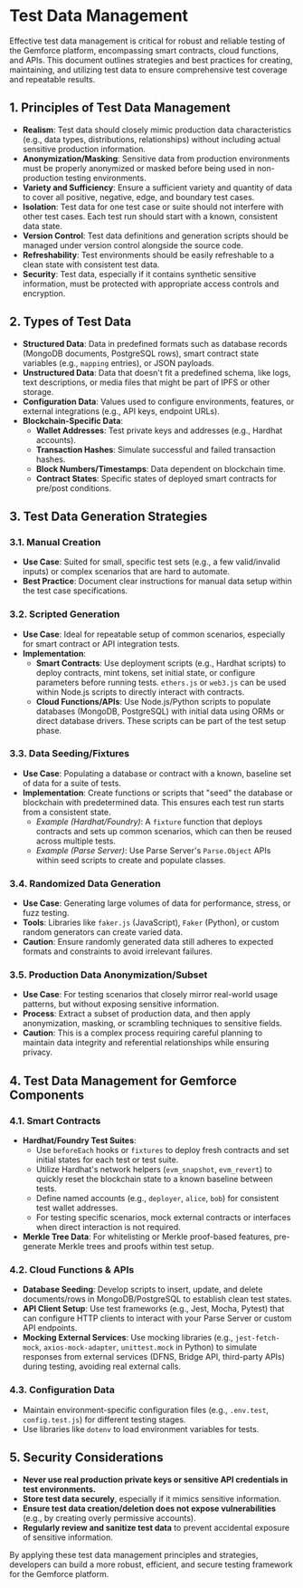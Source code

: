 # Test Data Management

Effective test data management is critical for robust and reliable testing of the Gemforce platform, encompassing smart contracts, cloud functions, and APIs. This document outlines strategies and best practices for creating, maintaining, and utilizing test data to ensure comprehensive test coverage and repeatable results.

## 1. Principles of Test Data Management

*   **Realism**: Test data should closely mimic production data characteristics (e.g., data types, distributions, relationships) without including actual sensitive production information.
*   **Anonymization/Masking**: Sensitive data from production environments must be properly anonymized or masked before being used in non-production testing environments.
*   **Variety and Sufficiency**: Ensure a sufficient variety and quantity of data to cover all positive, negative, edge, and boundary test cases.
*   **Isolation**: Test data for one test case or suite should not interfere with other test cases. Each test run should start with a known, consistent data state.
*   **Version Control**: Test data definitions and generation scripts should be managed under version control alongside the source code.
*   **Refreshability**: Test environments should be easily refreshable to a clean state with consistent test data.
*   **Security**: Test data, especially if it contains synthetic sensitive information, must be protected with appropriate access controls and encryption.

## 2. Types of Test Data

*   **Structured Data**: Data in predefined formats such as database records (MongoDB documents, PostgreSQL rows), smart contract state variables (e.g., `mapping` entries), or JSON payloads.
*   **Unstructured Data**: Data that doesn't fit a predefined schema, like logs, text descriptions, or media files that might be part of IPFS or other storage.
*   **Configuration Data**: Values used to configure environments, features, or external integrations (e.g., API keys, endpoint URLs).
*   **Blockchain-Specific Data**:
    *   **Wallet Addresses**: Test private keys and addresses (e.g., Hardhat accounts).
    *   **Transaction Hashes**: Simulate successful and failed transaction hashes.
    *   **Block Numbers/Timestamps**: Data dependent on blockchain time.
    *   **Contract States**: Specific states of deployed smart contracts for pre/post conditions.

## 3. Test Data Generation Strategies

### 3.1. Manual Creation

*   **Use Case**: Suited for small, specific test sets (e.g., a few valid/invalid inputs) or complex scenarios that are hard to automate.
*   **Best Practice**: Document clear instructions for manual data setup within the test case specifications.

### 3.2. Scripted Generation

*   **Use Case**: Ideal for repeatable setup of common scenarios, especially for smart contract or API integration tests.
*   **Implementation**:
    *   **Smart Contracts**: Use deployment scripts (e.g., Hardhat scripts) to deploy contracts, mint tokens, set initial state, or configure parameters before running tests. `ethers.js` or `web3.js` can be used within Node.js scripts to directly interact with contracts.
    *   **Cloud Functions/APIs**: Use Node.js/Python scripts to populate databases (MongoDB, PostgreSQL) with initial data using ORMs or direct database drivers. These scripts can be part of the test setup phase.

### 3.3. Data Seeding/Fixtures

*   **Use Case**: Populating a database or contract with a known, baseline set of data for a suite of tests.
*   **Implementation**: Create functions or scripts that "seed" the database or blockchain with predetermined data. This ensures each test run starts from a consistent state.
    *   *Example (Hardhat/Foundry)*: A `fixture` function that deploys contracts and sets up common scenarios, which can then be reused across multiple tests.
    *   *Example (Parse Server)*: Use Parse Server's `Parse.Object` APIs within seed scripts to create and populate classes.

### 3.4. Randomized Data Generation

*   **Use Case**: Generating large volumes of data for performance, stress, or fuzz testing.
*   **Tools**: Libraries like `faker.js` (JavaScript), `Faker` (Python), or custom random generators can create varied data.
*   **Caution**: Ensure randomly generated data still adheres to expected formats and constraints to avoid irrelevant failures.

### 3.5. Production Data Anonymization/Subset

*   **Use Case**: For testing scenarios that closely mirror real-world usage patterns, but without exposing sensitive information.
*   **Process**: Extract a subset of production data, and then apply anonymization, masking, or scrambling techniques to sensitive fields.
*   **Caution**: This is a complex process requiring careful planning to maintain data integrity and referential relationships while ensuring privacy.

## 4. Test Data Management for Gemforce Components

### 4.1. Smart Contracts

*   **Hardhat/Foundry Test Suites**:
    *   Use `beforeEach` hooks or `fixtures` to deploy fresh contracts and set initial states for each test or test suite.
    *   Utilize Hardhat's network helpers (`evm_snapshot`, `evm_revert`) to quickly reset the blockchain state to a known baseline between tests.
    *   Define named accounts (e.g., `deployer`, `alice`, `bob`) for consistent test wallet addresses.
    *   For testing specific scenarios, mock external contracts or interfaces when direct interaction is not required.
*   **Merkle Tree Data**: For whitelisting or Merkle proof-based features, pre-generate Merkle trees and proofs within test setup.

### 4.2. Cloud Functions & APIs

*   **Database Seeding**: Develop scripts to insert, update, and delete documents/rows in MongoDB/PostgreSQL to establish clean test states.
*   **API Client Setup**: Use test frameworks (e.g., Jest, Mocha, Pytest) that can configure HTTP clients to interact with your Parse Server or custom API endpoints.
*   **Mocking External Services**: Use mocking libraries (e.g., `jest-fetch-mock`, `axios-mock-adapter`, `unittest.mock` in Python) to simulate responses from external services (DFNS, Bridge API, third-party APIs) during testing, avoiding real external calls.

### 4.3. Configuration Data

*   Maintain environment-specific configuration files (e.g., `.env.test`, `config.test.js`) for different testing stages.
*   Use libraries like `dotenv` to load environment variables for tests.

## 5. Security Considerations

*   **Never use real production private keys or sensitive API credentials in test environments.**
*   **Store test data securely**, especially if it mimics sensitive information.
*   **Ensure test data creation/deletion does not expose vulnerabilities** (e.g., by creating overly permissive accounts).
*   **Regularly review and sanitize test data** to prevent accidental exposure of sensitive information.

By applying these test data management principles and strategies, developers can build a more robust, efficient, and secure testing framework for the Gemforce platform.